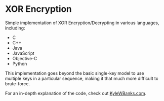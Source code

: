 XOR Encryption
==================

Simple implementation of XOR Encryption/Decrypting in various languages, including:

- C
- C++
- Java 
- JavaScript
- Objective-C
- Python

This implementation goes beyond the basic single-key model to use multiple keys in a particular sequence, making it that much more difficult to brute-force.

For an in-depth explanation of the code, check out [KyleWBanks.com](http://kylewbanks.com/post/show/Simple-XOR-Encryption-Decryption-in-Cpp).
